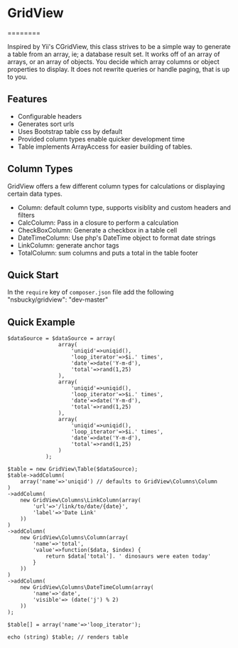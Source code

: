# GridView
========

Inspired by Yii's CGridView, this class strives to be a simple way to generate a table from an array, ie; a database result set. It works off of an array of arrays, or an array of objects. You decide which array columns or object properties to display. It does not rewrite queries or handle paging, that is up to you.

## Features
- Configurable headers
- Generates sort urls
- Uses Bootstrap table css by default
- Provided column types enable quicker development time
- Table implements ArrayAccess for easier building of tables.

## Column Types
GridView offers a few different column types for calculations or displaying certain data types.

- Column: default column type, supports visiblity and custom headers and filters
- CalcColumn: Pass in a closure to perform a calculation 
- CheckBoxColumn: Generate a checkbox in a table cell
- DateTimeColumn: Use php's DateTime object to format date strings
- LinkColumn: generate anchor tags
- TotalColumn: sum columns and puts a total in the table footer

## Quick Start
In the `require` key of `composer.json` file add the following
    "nsbucky/gridview": "dev-master"

## Quick Example
	$dataSource = $dataSource = array(
		            array(
		            	'uniqid'=>uniqid(), 
		            	'loop_iterator'=>$i.' times',
		            	'date'=>date('Y-m-d'),
		            	'total'=>rand(1,25)
		           	),
		           	array(
		            	'uniqid'=>uniqid(), 
		            	'loop_iterator'=>$i.' times',
		            	'date'=>date('Y-m-d'),
		            	'total'=>rand(1,25)
		           	),
		           	array(
		            	'uniqid'=>uniqid(), 
		            	'loop_iterator'=>$i.' times',
		            	'date'=>date('Y-m-d'),
		            	'total'=>rand(1,25)
		           	)
		        );

	$table = new GridView\Table($dataSource);
	$table->addColumn(
		array('name'=>'uniqid') // defaults to GridView\Columns\Column
	)
	->addColumn(
		new GridView\Columns\LinkColumn(array(
			'url'=>'/link/to/date/{date}',
			'label'=>'Date Link'
		))
	)
	->addColumn(
		new GridView\Columns\Column(array(
			'name'=>'total',
			'value'=>function($data, $index) {
				return $data['total']. ' dinosaurs were eaten today'
			}
		))
	)
	->addColumn(
		new GridView\Columns\DateTimeColumn(array(
			'name'=>'date',
			'visible'=> (date('j') % 2)
		)) 
	);

	$table[] = array('name'=>'loop_iterator');

	echo (string) $table; // renders table